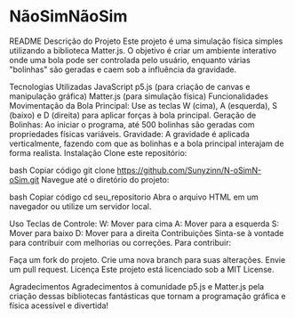 # NãoSimNãoSim
README
Descrição do Projeto
Este projeto é uma simulação física simples utilizando a biblioteca Matter.js. O objetivo é criar um ambiente interativo onde uma bola pode ser controlada pelo usuário, enquanto várias "bolinhas" são geradas e caem sob a influência da gravidade.

Tecnologias Utilizadas
JavaScript
p5.js (para criação de canvas e manipulação gráfica)
Matter.js (para simulação física)
Funcionalidades
Movimentação da Bola Principal:
Use as teclas W (cima), A (esquerda), S (baixo) e D (direita) para aplicar forças à bola principal.
Geração de Bolinhas:
Ao iniciar o programa, até 500 bolinhas são geradas com propriedades físicas variáveis.
Gravidade:
A gravidade é aplicada verticalmente, fazendo com que as bolinhas e a bola principal interajam de forma realista.
Instalação
Clone este repositório:

bash
Copiar código
git clone https://github.com/Sunyzinn/N-oSimN-oSim.git
Navegue até o diretório do projeto:

bash
Copiar código
cd seu_repositorio
Abra o arquivo HTML em um navegador ou utilize um servidor local.

Uso
Teclas de Controle:
W: Mover para cima
A: Mover para a esquerda
S: Mover para baixo
D: Mover para a direita
Contribuições
Sinta-se à vontade para contribuir com melhorias ou correções. Para contribuir:

Faça um fork do projeto.
Crie uma nova branch para suas alterações.
Envie um pull request.
Licença
Este projeto está licenciado sob a MIT License.

Agradecimentos
Agradecimentos à comunidade p5.js e Matter.js pela criação dessas bibliotecas fantásticas que tornam a programação gráfica e física acessível e divertida!



